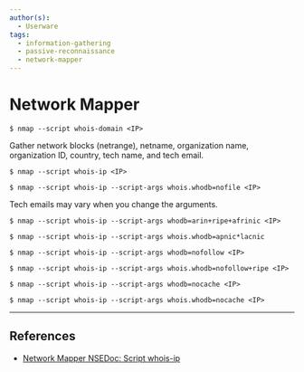 ```yaml
---
author(s):
  - Userware
tags:
  - information-gathering
  - passive-reconnaissance
  - network-mapper
---
```

# Network Mapper

```
$ nmap --script whois-domain <IP>
```

Gather network blocks (netrange), netname, organization name, organization ID, country, tech name, and tech email.

```
$ nmap --script whois-ip <IP>

$ nmap --script whois-ip --script-args whois.whodb=nofile <IP>
```

Tech emails may vary when you change the arguments.

```
$ nmap --script whois-ip --script-args whodb=arin+ripe+afrinic <IP>

$ nmap --script whois-ip --script-args whois.whodb=apnic*lacnic

$ nmap --script whois-ip --script-args whodb=nofollow <IP>

$ nmap --script whois-ip --script-args whois.whodb=nofollow+ripe <IP>

$ nmap --script whois-ip --script-args whodb=nocache <IP>

$ nmap --script whois-ip --script-args whois.whodb=nocache <IP>
```

---
## References

- [Network Mapper NSEDoc: Script whois-ip](https://nmap.org/nsedoc/scripts/whois-ip.html)